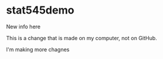 # stat545demo

New info here

This is a change that is made on my computer, not on GitHub.

I'm making more chagnes